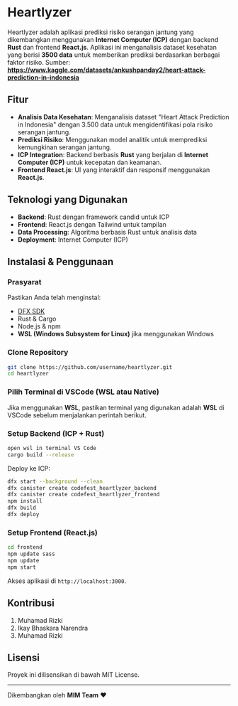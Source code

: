 # Heartlyzer

Heartlyzer adalah aplikasi prediksi risiko serangan jantung yang dikembangkan menggunakan **Internet Computer (ICP)** dengan backend **Rust** dan frontend **React.js**. Aplikasi ini menganalisis dataset kesehatan yang berisi **3500 data** untuk memberikan prediksi berdasarkan berbagai faktor risiko. Sumber: **https://www.kaggle.com/datasets/ankushpanday2/heart-attack-prediction-in-indonesia**

## Fitur
- **Analisis Data Kesehatan**: Menganalisis dataset "Heart Attack Prediction in Indonesia" dengan 3.500 data untuk mengidentifikasi pola risiko serangan jantung.
- **Prediksi Risiko**: Menggunakan model analitik untuk memprediksi kemungkinan serangan jantung.
- **ICP Integration**: Backend berbasis **Rust** yang berjalan di **Internet Computer (ICP)** untuk kecepatan dan keamanan.
- **Frontend React.js**: UI yang interaktif dan responsif menggunakan **React.js**.

## Teknologi yang Digunakan
- **Backend**: Rust dengan framework candid untuk ICP
- **Frontend**: React.js dengan Tailwind untuk tampilan
- **Data Processing**: Algoritma berbasis Rust untuk analisis data
- **Deployment**: Internet Computer (ICP)

## Instalasi & Penggunaan
### Prasyarat
Pastikan Anda telah menginstal:
- [DFX SDK](https://internetcomputer.org/docs/current/developer-docs/setup/install)
- Rust & Cargo
- Node.js & npm
- **WSL (Windows Subsystem for Linux)** jika menggunakan Windows

### Clone Repository
```sh
git clone https://github.com/username/heartlyzer.git
cd heartlyzer
```

### Pilih Terminal di VSCode (WSL atau Native)
Jika menggunakan **WSL**, pastikan terminal yang digunakan adalah **WSL** di VSCode sebelum menjalankan perintah berikut.

### Setup Backend (ICP + Rust)
```sh
open wsl in terminal VS Code
cargo build --release
```
Deploy ke ICP:
```sh
dfx start --background --clean
dfx canister create codefest_heartlyzer_backend
dfx canister create codefest_heartlyzer_frontend
npm install
dfx build
dfx deploy
```

### Setup Frontend (React.js)
```sh
cd frontend
npm update sass
npm update
npm start
```

Akses aplikasi di `http://localhost:3000`.

## Kontribusi
1. Muhamad Rizki
2. Ikay Bhaskara Narendra
3. Muhamad Rizki

## Lisensi
Proyek ini dilisensikan di bawah MIT License.

---
Dikembangkan oleh **MIM Team** ❤️

